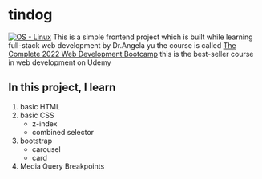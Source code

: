 # tindog
[![OS - Linux](https://img.shields.io/badge/OS-Linux-blue?logo=linux&logoColor=white)](https://www.linux.org/ "Go to Linux homepage")
This is a simple frontend project which is built while learning full-stack web development by Dr.Angela yu the course is called  [The Complete 2022 Web Development Bootcamp](https://www.udemy.com/course/the-complete-web-development-bootcamp/) this is the best-seller course in web development on Udemy

## In this project, I learn
1. basic HTML
2. basic CSS
    - z-index
    - combined selector
3. bootstrap
    - carousel
    - card
4. Media Query Breakpoints
